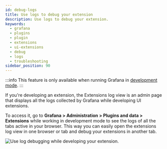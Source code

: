 ```yaml
---
id: debug-logs
title: Use logs to debug your extension
description: Use logs to debug your extension.
keywords:
  - grafana
  - plugins
  - plugin
  - extensions
  - ui-extensions
  - debug
  - logs
  - troubleshooting
sidebar_position: 90
---
```


:::info
This feature is only available when running Grafana in [development mode](https://grafana.com/docs/grafana/latest/setup-grafana/configure-grafana/#app_mode).
:::

If you're developing an extension, the Extensions log view is an admin page that displays all the logs collected by Grafana while developing UI extensions. 

To access it, go to **Grafana > Administration > Plugins and data > Extensions** while working in development mode to see the logs of all the tabs active in your browser. This way you can easily open the extensions log view in one browser or tab and debug your extensions in another tab.

![Use log debugging while developing your extension.](/img/extension-debug.gif)